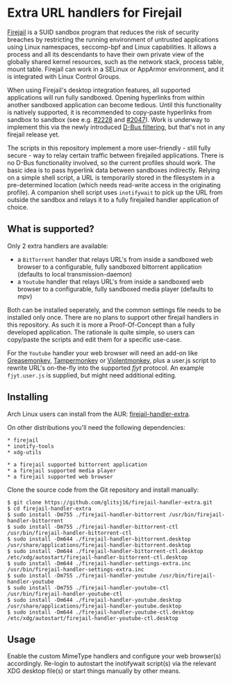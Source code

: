 # Extra URL handlers for Firejail

[Firejail](https://github.com/netblue30/firejail) is a SUID sandbox program that reduces the risk of security breaches by restricting the running environment of untrusted applications using Linux namespaces, seccomp-bpf
and Linux capabilities. It allows a process and all its descendants to have their own private view of the globally shared kernel resources, such as the network stack, process table, mount table. Firejail can work in a SELinux or AppArmor environment, and it is integrated with Linux Control Groups.

When using Firejail's desktop integration features, all supported applications will run fully sandboxed. Opening hyperlinks from within another sandboxed application can become tedious. Until this functionality is natively supported, it is recommended to copy-paste hyperlinks from sandbox to sandbox (see e.g.  [#2228](https://github.com/netblue30/firejail/issues/2228) and [#2047](https://github.com/netblue30/firejail/issues/2047)). Work is underway to implement this via the newly introduced [D-Bus filtering](https://github.com/netblue30/firejail/issues/3471#issuecomment-646582480), but that's not in any firejail release yet.

The scripts in this repository implement a more user-friendly - still fully secure - way to relay certain traffic between firejailed applications. There is no D-Bus functionality involved, so the current profiles should work. The basic idea is to pass hyperlink data between sandboxes indirectly. Relying on a simple shell script, a URL is temporarily stored in the filesystem in a pre-determined location (which needs read-write access in the originating profile). A companion shell script uses `inotifywait` to pick up the URL from outside the sandbox and relays it to a fully firejailed handler application of choice.

## What is supported?

Only 2 extra handlers are available:

- a `BitTorrent` handler that relays URL's from inside a sandboxed web browser to a configurable, fully sandboxed bittorrent application (defaults to local transmission-daemon)
- a `Youtube` handler that relays URL's from inside a sandboxed web browser to a configurable, fully sandboxed media player (defaults to mpv)

Both can be installed seperately, and the common settings file needs to be installed only once.
There are no plans to support other firejail handlers in this repository. As such it is more a Proof-Of-Concept than a fully developed application. The rationale is quite simple, so users can copy/paste the scripts and edit them for a specific use-case.

For the `Youtube` handler your web browser will need an add-on like [Greasemonkey](https://github.com/greasemonkey/greasemonkey), [Tampermonkey](https://www.tampermonkey.net/) or [Violentmonkey](https://violentmonkey.github.io/), plus a user.js script to rewrite URL's on-the-fly into the supported _fjyt_ protocol. An example `fjyt.user.js` is supplied, but might need additional editing.

## Installing

Arch Linux users can install from the AUR: [firejail-handler-extra](https://aur.archlinux.org/packages/firejail-handler-extra/).

On other distributions you'll need the following dependencies:

	* firejail
	* inotify-tools
	* xdg-utils

	* a firejail supported bittorrent application
	* a firejail supported media player
	* a firejail supported web browser

Clone the source code from the Git repository and install manually:

`````
$ git clone https://github.com/glitsj16/firejail-handler-extra.git
$ cd firejail-handler-extra
$ sudo install -Dm755 ./firejail-handler-bittorrent /usr/bin/firejail-handler-bittorrent
$ sudo install -Dm755 ./firejail-handler-bittorrent-ctl /usr/bin/firejail-handler-bittorrent-ctl
$ sudo install -Dm644 ./firejail-handler-bittorrent.desktop /usr/share/applications/firejail-handler-bittorrent.desktop
$ sudo install -Dm644 ./firejail-handler-bittorrent-ctl.desktop /etc/xdg/autostart/firejail-handler-bittorrent-ctl.desktop
$ sudo install -Dm644 ./firejail-handler-settings-extra.inc /usr/bin/firejail-handler-settings-extra.inc
$ sudo install -Dm755 ./firejail-handler-youtube /usr/bin/firejail-handler-youtube
$ sudo install -Dm755 ./firejail-handler-youtube-ctl /usr/bin/firejail-handler-youtube-ctl
$ sudo install -Dm644 ./firejail-handler-youtube.desktop /usr/share/applications/firejail-handler-youtube.desktop
$ sudo install -Dm644 ./firejail-handler-youtube-ctl.desktop /etc/xdg/autostart/firejail-handler-youtube-ctl.desktop
`````

## Usage

Enable the custom MimeType handlers and configure your web browser(s) accordingly.
Re-login to autostart the inotifywait script(s) via the relevant XDG desktop file(s) or start things manually by other means.
